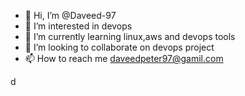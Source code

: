 - 👋 Hi, I’m @Daveed-97
- 👀 I’m interested in devops
- 🌱 I’m currently learning linux,aws and devops tools
- 💞️ I’m looking to collaborate on devops project
- 📫 How to reach me daveedpeter97@gamil.com

<!---
Daveed-97/Daveed-97 is a ✨ special ✨ repository because its `README.md` (this file) appears on your GitHub profile.
You can click the Preview link to take a look at your changes.
--->
d 
